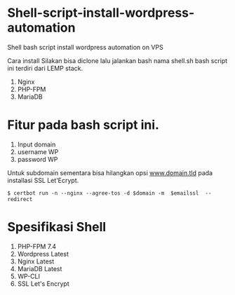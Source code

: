 # Shell-script-install-wordpress-automation
Shell bash script install wordpress automation on VPS

Cara install 
Silakan bisa diclone lalu jalankan bash nama shell.sh
bash script ini terdiri dari LEMP stack.
1. Nginx
2. PHP-FPM
3. MariaDB

# Fitur pada bash script ini.
1. Input domain
2. username WP
3. password WP

Untuk subdomain sementara bisa hilangkan opsi www.domain.tld pada installasi SSL Let'Ecrypt.

`$ certbot run -n --nginx --agree-tos -d $domain -m  $emailssl  --redirect`

# Spesifikasi Shell
1. PHP-FPM 7.4
2. Wordpress Latest
3. Nginx Latest
4. MariaDB Latest
5. WP-CLI
6. SSL Let's Encrypt
